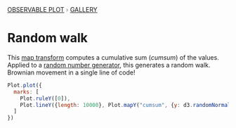 <div style="color: grey; font: 13px/25.5px var(--sans-serif); text-transform: uppercase;"><h1 style="display: none;">Plot: Random walk</h1><a href="/plot">Observable Plot</a> › <a href="/@observablehq/plot-gallery">Gallery</a></div>

# Random walk

This [map transform](https://observablehq.com/plot/transforms/map) computes a cumulative sum (_cumsum_) of the values. Applied to a [random number generator](https://observablehq.com/@d3/d3-random#normal), this generates a random walk. Brownian movement in a single line of code!

```js echo
Plot.plot({
  marks: [
    Plot.ruleY([0]),
    Plot.lineY({length: 10000}, Plot.mapY("cumsum", {y: d3.randomNormal()}))
  ]
})
```
